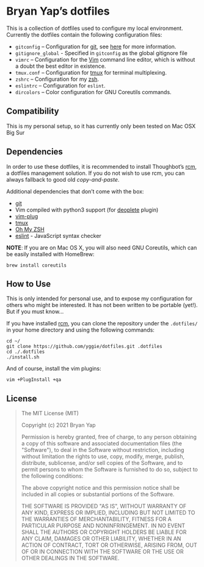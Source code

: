 # Bryan Yap’s dotfiles

This is a collection of dotfiles used to configure my local environment.
Currently the dotfiles contain the following configuration files:

* `gitconfig` – Configuration for [git](http://git-scm.com/), see
  [here](http://git-scm.com/book/en/v2/Customizing-Git-Git-Configuration) for
  more information.
* `gitignore_global` - Specified in `gitconfig` as the global gitignore file
* `vimrc` – Configuration for the [Vim](http://www.vim.org/) command line
  editor, which is without a doubt the best editor in existence.
* `tmux.conf` – Configuration for [tmux](http://tmux.sourceforge.net/) for
  terminal multiplexing.
* `zshrc` – Configuration for my [zsh](https://ohmyz.sh/).
* `eslintrc` – Configuration for `eslint`.
* `dircolors` – Color configuration for GNU Coreutils commands.

## Compatibility

This is my personal setup, so it has currently only been tested on Mac OSX
Big Sur

## Dependencies

In order to use these dotfiles, it is recommended to install Thoughbot’s
[rcm](https://github.com/thoughtbot/rcm), a dotfiles management solution. If you
do not wish to use rcm, you can always fallback to good old *copy-and-paste*.

Additional dependencies that don’t come with the box:

* [git](http://git-scm.com/)
* Vim compiled with python3 support (for
  [deoplete](https://github.com/Shougo/deoplete.nvim) plugin)
* [vim-plug](https://github.com/junegunn/vim-plug)
* [tmux](http://tmux.sourceforge.net/)
* [Oh My ZSH](https://github.com/ohmyzsh/ohmyzsh)
* [eslint](https://github.com/eslint/eslint) - JavaScript syntax checker

**NOTE**: If you are on Mac OS X, you will also need GNU Coreutils, which can be
easily installed with HomeBrew:

```
brew install coreutils
```

## How to Use

This is only intended for personal use, and to expose my configuration for
others who might be interested. It has not been written to be portable (yet!).
But if you must know…

If you have installed [rcm](https://github.com/thoughtbot/rcm), you can clone
the repository under the `.dotfiles/` in your home directory and using the
following commands:

```
cd ~/
git clone https://github.com/yggie/dotfiles.git .dotfiles
cd ./.dotfiles
./install.sh
```

And of course, install the vim plugins:

```
vim +PlugInstall +qa
```

## License

> The MIT License (MIT)
>
> Copyright (c) 2021 Bryan Yap
>
> Permission is hereby granted, free of charge, to any person obtaining a copy
> of this software and associated documentation files (the "Software"), to deal
> in the Software without restriction, including without limitation the rights
> to use, copy, modify, merge, publish, distribute, sublicense, and/or sell
> copies of the Software, and to permit persons to whom the Software is
> furnished to do so, subject to the following conditions:
>
> The above copyright notice and this permission notice shall be included in all
> copies or substantial portions of the Software.
>
> THE SOFTWARE IS PROVIDED "AS IS", WITHOUT WARRANTY OF ANY KIND, EXPRESS OR
> IMPLIED, INCLUDING BUT NOT LIMITED TO THE WARRANTIES OF MERCHANTABILITY,
> FITNESS FOR A PARTICULAR PURPOSE AND NONINFRINGEMENT. IN NO EVENT SHALL THE
> AUTHORS OR COPYRIGHT HOLDERS BE LIABLE FOR ANY CLAIM, DAMAGES OR OTHER
> LIABILITY, WHETHER IN AN ACTION OF CONTRACT, TORT OR OTHERWISE, ARISING FROM,
> OUT OF OR IN CONNECTION WITH THE SOFTWARE OR THE USE OR OTHER DEALINGS IN THE
> SOFTWARE.
